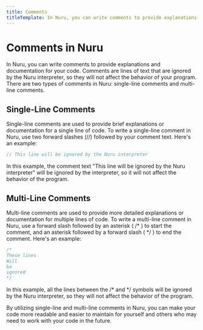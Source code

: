 ```yaml
---
title: Comments
titleTemplate: In Nuru, you can write comments to provide explanations and documentation for your code.
---
```


# Comments in Nuru

In Nuru, you can write comments to provide explanations and documentation for your code. Comments are lines of text that are ignored by the Nuru interpreter, so they will not affect the behavior of your program. There are two types of comments in Nuru: single-line comments and multi-line comments.

## Single-Line Comments

Single-line comments are used to provide brief explanations or documentation for a single line of code. To write a single-line comment in Nuru, use two forward slashes (//) followed by your comment text. Here's an example:

```go
// This line will be ignored by the Nuru interpreter
```

In this example, the comment text "This line will be ignored by the Nuru interpreter" will be ignored by the interpreter, so it will not affect the behavior of the program.

## Multi-Line Comments

Multi-line comments are used to provide more detailed explanations or documentation for multiple lines of code. To write a multi-line comment in Nuru, use a forward slash followed by an asterisk ( /* ) to start the comment, and an asterisk followed by a forward slash ( */ ) to end the comment. Here's an example:

```go
/*
These lines
Will
be
ignored
*/
```

In this example, all the lines between the /* and */ symbols will be ignored by the Nuru interpreter, so they will not affect the behavior of the program.

By utilizing single-line and multi-line comments in Nuru, you can make your code more readable and easier to maintain for yourself and others who may need to work with your code in the future.
